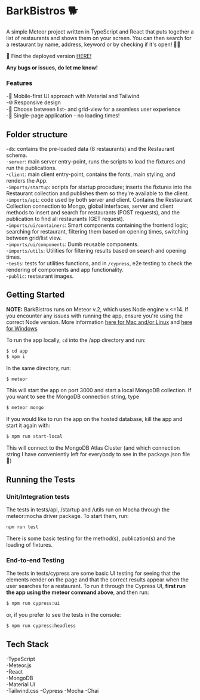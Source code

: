 # BarkBistros 🐕

A simple Meteor project written in TypeScript and React that puts together a list of restaurants and shows them on your screen. You can then search for a restaurant by name, address, keyword or by checking if it's open! 🍔🌟

🚀 Find the deployed version [HERE!](https://barkbistros.meteorapp.com/)

**Any bugs or issues, do let me know!**

### Features

-📱 Mobile-first UI approach with Material and Tailwind  
-🌐 Responsive design  
-🔲 Choose between list- and grid-view for a seamless user experience  
-🔄 Single-page application - no loading times!

## Folder structure

-`db`: contains the pre-loaded data (8 restaurants) and the Restaurant schema.  
-`server`: main server entry-point, runs the scripts to load the fixtures and run the publications.  
-`client`: main client entry-point, contains the fonts, main styling, and renders the App.  
-`imports/startup`: scripts for startup procedure; inserts the fixtures into the Restaurant collection and publishes them so they're available to the client.  
-`imports/api`: code used by both server and client. Contains the Restaurant Collection connection to Mongo, global interfaces, server and client methods to insert and search for restaurants (POST requests), and the publication to find all restaurants (GET request).  
-`imports/ui/containers`: Smart components containing the frontend logic; searching for restaurant, filtering them based on opening times, switching between grid/list view.  
-`imports/ui/components`: Dumb reusable components.  
-`imports/utils`: Utilities for filtering results based on search and opening times.  
-`tests`: tests for utilities functions, and in `/cypress`, e2e testing to check the rendering of components and app functionality.  
-`public`: restaurant images.

## Getting Started

**NOTE:** BarkBistros runs on Meteor v.2, which uses Node engine v.<=14. If you encounter any issues with running the app, ensure you're using the correct Node version. More information [here for Mac and/or Linux](https://github.com/nvm-sh/nvm) and [here for Windows](https://github.com/coreybutler/nvm-windows)

To run the app locally, `cd` into the /app directory and run:

```bash
$ cd app
$ npm i
```

In the same directory, run:

```bash
$ meteor
```

This will start the app on port 3000 and start a local MongoDB collection. If you want to see the MongoDB connection string, type

```bash
$ meteor mongo
```

If you would like to run the app on the hosted database, kill the app and start it again with:

```bash
$ npm run start-local

```

This will connect to the MongoDB Atlas Cluster (and which connection string I have conveniently left for everybody to see in the package.json file 🤡)

## Running the Tests

### Unit/Integration tests

The tests in tests/api, /startup and /utils run on Mocha through the meteor:mocha driver package. To start them, run:

```bash
npm run test
```

There is some basic testing for the method(s), publication(s) and the loading of fixtures.

### End-to-end Testing

The tests in tests/cypress are some basic UI testing for seeing that the elements render on the page and that the correct results appear when the user searches for a restaurant. To run it through the Cypress UI, **first run the app using the meteor command above**, and then run:

```bash
$ npm run cypress:ui
```

or, if you prefer to see the tests in the console:

```bash
$ npm run cypress:headless
```

## Tech Stack

-TypeScript  
-Meteor.js  
-React  
-MongoDB  
-Material UI  
-Tailwind.css
-Cypress
-Mocha
-Chai
